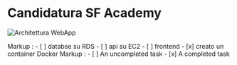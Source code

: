 # Candidatura SF Academy

![Architettura WebApp](https://pbs.twimg.com/media/EV9gCc7WAAUtdEi?format=jpg&name=large)

Markup : - [ ] databse su RDS
         - [ ] api su EC2
         - [ ] frontend 
         - [x] creato un container Docker
 Markup : - [ ] An uncompleted task
          - [x] A completed task